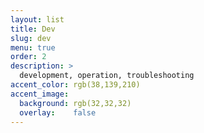 ```yaml
---
layout: list
title: Dev 
slug: dev
menu: true
order: 2
description: >
  development, operation, troubleshooting
accent_color: rgb(38,139,210)
accent_image:
  background: rgb(32,32,32)
  overlay:    false
---
```


